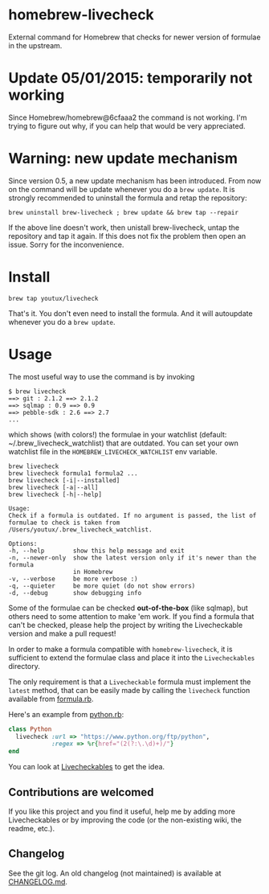 homebrew-livecheck
==================
External command for Homebrew that checks for newer version of formulae in the upstream.

# Update 05/01/2015: temporarily not working
Since Homebrew/homebrew@6cfaaa2 the command is not working. I'm trying to figure out why, if you can help that would be very appreciated.

# Warning: new update mechanism
Since version 0.5, a new update mechanism has been introduced. From now on the command will be update whenever you do a `brew update`. It is strongly recommended to uninstall the formula and retap the repository:

    brew uninstall brew-livecheck ; brew update && brew tap --repair

If the above line doesn't work, then unistall brew-livecheck, untap the repository and tap it again. If this does not fix the problem then open an issue. Sorry for the inconvenience.

# Install
    brew tap youtux/livecheck
That's it. You don't even need to install the formula. And it will autoupdate whenever you do a `brew update`.

# Usage
The most useful way to use the command is by invoking

    $ brew livecheck
    ==> git : 2.1.2 ==> 2.1.2
    ==> sqlmap : 0.9 ==> 0.9
    ==> pebble-sdk : 2.6 ==> 2.7
    ...
which shows (with colors!) the formulae in your watchlist (default: ~/.brew_livecheck_watchlist) that are outdated. You can set your own watchlist file in the `HOMEBREW_LIVECHECK_WATCHLIST` env variable.

```
brew livecheck
brew livecheck formula1 formula2 ...
brew livecheck [-i|--installed]
brew livecheck [-a|--all]
brew livecheck [-h|--help]

Usage:
Check if a formula is outdated. If no argument is passed, the list of
formulae to check is taken from /Users/youtux/.brew_livecheck_watchlist.

Options:
-h, --help        show this help message and exit
-n, --newer-only  show the latest version only if it's newer than the formula
                  in Homebrew
-v, --verbose     be more verbose :)
-q, --quieter     be more quiet (do not show errors)
-d, --debug       show debugging info
```

Some of the formulae can be checked **out-of-the-box** (like sqlmap), but others need to some attention to make 'em work. If you find a formula that can't be checked, please help the project by writing the Livecheckable version and make a pull request!

In order to make a formula compatible with `homebrew-livecheck`, it is sufficient to extend the formulae class and place it into the `Livecheckables` directory.

The only requirement is that a `Livecheckable` formula must implement the `latest` method, that can be easily made by calling the `livecheck` function available from [formula.rb](livecheck/extend/formula.rb).

Here's an example from [python.rb](Livecheckables/python.rb):
```ruby
class Python
  livecheck :url => "https://www.python.org/ftp/python",
            :regex => %r{href="(2(?:\.\d)+)/"}
end
```

You can look at [Livecheckables](Livecheckables/) to get the idea.

## Contributions are welcomed
If you like this project and you find it useful, help me by adding more Livecheckables or by improving the code (or the non-existing wiki, the readme, etc.).

## Changelog
See the git log. An old changelog (not maintained) is available at [CHANGELOG.md](CHANGELOG.md).
